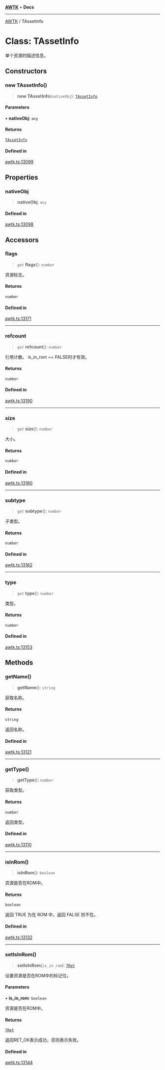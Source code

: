[**AWTK**](../README.md) • **Docs**

***

[AWTK](../globals.md) / TAssetInfo

# Class: TAssetInfo

单个资源的描述信息。

## Constructors

### new TAssetInfo()

> **new TAssetInfo**(`nativeObj`): [`TAssetInfo`](TAssetInfo.md)

#### Parameters

• **nativeObj**: `any`

#### Returns

[`TAssetInfo`](TAssetInfo.md)

#### Defined in

[awtk.ts:13099](https://github.com/zlgopen/awtk-binding/blob/eba643a28b6249e8f99055dcbc6755f195868c97/tools/code_gen/js/output/awtk.ts#L13099)

## Properties

### nativeObj

> **nativeObj**: `any`

#### Defined in

[awtk.ts:13098](https://github.com/zlgopen/awtk-binding/blob/eba643a28b6249e8f99055dcbc6755f195868c97/tools/code_gen/js/output/awtk.ts#L13098)

## Accessors

### flags

> `get` **flags**(): `number`

资源标志。

#### Returns

`number`

#### Defined in

[awtk.ts:13171](https://github.com/zlgopen/awtk-binding/blob/eba643a28b6249e8f99055dcbc6755f195868c97/tools/code_gen/js/output/awtk.ts#L13171)

***

### refcount

> `get` **refcount**(): `number`

引用计数。
is\_in\_rom == FALSE时才有效。

#### Returns

`number`

#### Defined in

[awtk.ts:13190](https://github.com/zlgopen/awtk-binding/blob/eba643a28b6249e8f99055dcbc6755f195868c97/tools/code_gen/js/output/awtk.ts#L13190)

***

### size

> `get` **size**(): `number`

大小。

#### Returns

`number`

#### Defined in

[awtk.ts:13180](https://github.com/zlgopen/awtk-binding/blob/eba643a28b6249e8f99055dcbc6755f195868c97/tools/code_gen/js/output/awtk.ts#L13180)

***

### subtype

> `get` **subtype**(): `number`

子类型。

#### Returns

`number`

#### Defined in

[awtk.ts:13162](https://github.com/zlgopen/awtk-binding/blob/eba643a28b6249e8f99055dcbc6755f195868c97/tools/code_gen/js/output/awtk.ts#L13162)

***

### type

> `get` **type**(): `number`

类型。

#### Returns

`number`

#### Defined in

[awtk.ts:13153](https://github.com/zlgopen/awtk-binding/blob/eba643a28b6249e8f99055dcbc6755f195868c97/tools/code_gen/js/output/awtk.ts#L13153)

## Methods

### getName()

> **getName**(): `string`

获取名称。

#### Returns

`string`

返回名称。

#### Defined in

[awtk.ts:13121](https://github.com/zlgopen/awtk-binding/blob/eba643a28b6249e8f99055dcbc6755f195868c97/tools/code_gen/js/output/awtk.ts#L13121)

***

### getType()

> **getType**(): `number`

获取类型。

#### Returns

`number`

返回类型。

#### Defined in

[awtk.ts:13110](https://github.com/zlgopen/awtk-binding/blob/eba643a28b6249e8f99055dcbc6755f195868c97/tools/code_gen/js/output/awtk.ts#L13110)

***

### isInRom()

> **isInRom**(): `boolean`

资源是否在ROM中。

#### Returns

`boolean`

返回 TRUE 为在 ROM 中，返回 FALSE 则不在。

#### Defined in

[awtk.ts:13132](https://github.com/zlgopen/awtk-binding/blob/eba643a28b6249e8f99055dcbc6755f195868c97/tools/code_gen/js/output/awtk.ts#L13132)

***

### setIsInRom()

> **setIsInRom**(`is_in_rom`): [`TRet`](../enumerations/TRet.md)

设置资源是否在ROM中的标记位。

#### Parameters

• **is\_in\_rom**: `boolean`

资源是否在ROM中。

#### Returns

[`TRet`](../enumerations/TRet.md)

返回RET_OK表示成功，否则表示失败。

#### Defined in

[awtk.ts:13144](https://github.com/zlgopen/awtk-binding/blob/eba643a28b6249e8f99055dcbc6755f195868c97/tools/code_gen/js/output/awtk.ts#L13144)
